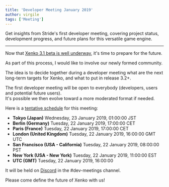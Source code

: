 ```yaml
---
title: 'Developer Meeting January 2019'
author: virgile
tags: ['Meeting']
---
```


Get insights from Stride's first developer meeting, covering project status, development progress, and future plans for this versatile game engine.

---

Now that [Xenko 3.1 beta is well underway](/blog/release-xenko-3-1-0-beta/), it's time to prepare for the future.

As part of this process, I would like to involve our newly formed community.

The idea is to decide together during a developer meeting what are the next long-term targets for Xenko, and what to put in release 3.2+.

The first developer meeting will be open to everybody (developers, users and potential future users).  
It's possible we then evolve toward a more moderated format if needed.

Here is a [tentative schedule](https://www.timeanddate.com/worldclock/fixedtime.html?msg=Xenko+Developer+Meeting+%231&iso=20190123T01&p1=248&ah=1) for this meeting: 

* **Tokyo (Japan)** Wednesday, 23 January 2019, 01:00:00	JST
* **Berlin (Germany)** Tuesday, 22 January 2019, 17:00:00	CET
* **Paris (France)** Tuesday, 22 January 2019, 17:00:00	CET
* **London (United Kingdom)** Tuesday, 22 January 2019, 16:00:00	GMT	UTC
* **San Francisco (USA - California)** Tuesday, 22 January 2019, 08:00:00	PST
* **New York (USA - New York)** Tuesday, 22 January 2019, 11:00:00	EST
* **UTC (GMT)** Tuesday, 22 January 2019, 16:00:00

It will be held on [Discord](https://discord.gg/f6aerfE) in the #dev-meetings channel.

Please come define the future of Xenko with us!
